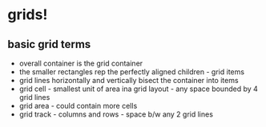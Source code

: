 # grids!

## basic grid terms

- overall container is the grid container
- the smaller rectangles rep the perfectly aligned children - grid items
- grid lines horizontally and vertically bisect the container into items
- grid cell - smallest unit of area ina grid layout - any space bounded by 4 grid lines
- grid area - could contain more cells
- grid track - columns and rows - space b/w any 2 grid lines
